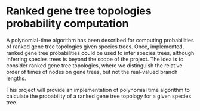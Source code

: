 Ranked gene tree topologies probability computation
=================
A polynomial-time algorithm has been described for computing probabilities of ranked gene tree topologies given species trees. Once, implemented, ranked gene tree probabilities could be used to infer species trees, although inferring species trees is beyond the scope of the project. The idea is to consider ranked gene tree topologies, where we distinguish the relative order of times of nodes on gene trees, but not the real-valued branch lengths.


This project will provide an implementation of polynomial time algorithm to calculate the probability of a ranked gene tree topology for a given species tree.
